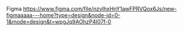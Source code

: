 Figma
https://www.figma.com/file/nzvlhxHnY1awFPRVQox6Js/new-figmaaaaa---home?type=design&node-id=0-1&mode=design&t=wpgJq9AOhzP4I07f-0
